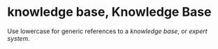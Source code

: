 # knowledge base, Knowledge Base

Use lowercase for generic references to a *knowledge base*, or *expert system*.
